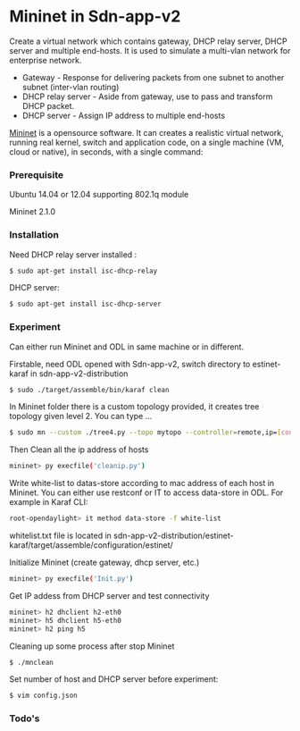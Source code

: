 # Mininet in Sdn-app-v2

Create a virtual network which contains gateway, DHCP relay server, DHCP server and multiple end-hosts. It is used to simulate a multi-vlan network for enterprise network.

  - Gateway  -  Response for delivering packets from one subnet to another subnet (inter-vlan routing)
  - DHCP relay server  - Aside from gateway, use to pass and transform DHCP packet.
  - DHCP server  -  Assign IP address to multiple end-hosts

[Mininet] is a opensource software. It can creates a realistic virtual network, running real kernel, switch and application code, on a single machine (VM, cloud or native), in seconds, with a single command:


### Prerequisite
Ubuntu 14.04 or  12.04 supporting 802.1q module

Mininet 2.1.0



### Installation

Need DHCP relay server installed :

```sh
$ sudo apt-get install isc-dhcp-relay
```
 DHCP server:
```sh
$ sudo apt-get install isc-dhcp-server

```

### Experiment

Can either run Mininet and ODL in same machine or in different. 

Firstable, need ODL opened with Sdn-app-v2, switch directory to estinet-karaf in sdn-app-v2-distribution

```sh
$ sudo ./target/assemble/bin/karaf clean
```
In Mininet folder there is a custom topology provided, it creates tree topology given level 2. You can type ...
```sh
$ sudo mn --custom ./tree4.py --topo mytopo --controller=remote,ip=[controller-ip]  --switch ovsk,protocols=OpenFlow13 --mac
```
Then Clean all the ip address of hosts
```sh
mininet> py execfile('cleanip.py')
```
Write white-list to datas-store according to mac address of each host in Mininet. You can either use restconf or IT to access data-store in ODL. For example in Karaf CLI:
```sh
root-opendaylight> it method data-store -f white-list
```
whitelist.txt file is located in sdn-app-v2-distribution/estinet-karaf/target/assemble/configuration/estinet/


Initialize Mininet (create gateway, dhcp server, etc.)
```sh
mininet> py execfile('Init.py')
```
Get IP addess from DHCP server and test connectivity
```sh
mininet> h2 dhclient h2-eth0
mininet> h5 dhclient h5-eth0
mininet> h2 ping h5
```

Cleaning up some process after stop Mininet
```sh
$ ./mnclean
```

Set number of host and DHCP server before experiment:
```sh
$ vim config.json
```




### Todo's


[Mininet]:http://mininet.org/
[john gruber]:http://daringfireball.net/
[@thomasfuchs]:http://twitter.com/thomasfuchs
[1]:http://daringfireball.net/projects/markdown/
[marked]:https://github.com/chjj/marked
[Ace Editor]:http://ace.ajax.org
[node.js]:http://nodejs.org
[Twitter Bootstrap]:http://twitter.github.com/bootstrap/
[keymaster.js]:https://github.com/madrobby/keymaster
[jQuery]:http://jquery.com
[@tjholowaychuk]:http://twitter.com/tjholowaychuk
[express]:http://expressjs.com
[AngularJS]:http://angularjs.org
[Gulp]:http://gulpjs.com
